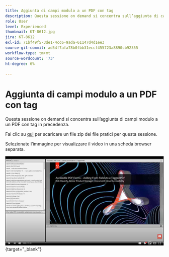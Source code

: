 ```yaml
---
title: Aggiunta di campi modulo a un PDF con tag
description: Questa sessione on demand si concentra sull’aggiunta di campi modulo a un PDF con tag in precedenza
role: User
level: Experienced
thumbnail: KT-8612.jpg
jira: KT-8612
exl-id: 71bf49f5-3de1-4cc6-9ada-61147d4d1ee3
source-git-commit: ad54f7afa78b0fbb31eccf455723a8890cb92355
workflow-type: tm+mt
source-wordcount: '73'
ht-degree: 6%

---
```


# Aggiunta di campi modulo a un PDF con tag

Questa sessione on demand si concentra sull’aggiunta di campi modulo a un PDF con tag in precedenza.

Fai clic su [qui](../assets/accessibilitysession5.zip) per scaricare un file zip dei file pratici per questa sessione.

Selezionate l’immagine per visualizzare il video in una scheda browser separata.

[![Video della sessione 5](../assets/Accessibilitysession5_YT.png)](https://youtu.be/vaM9R-mt5Jo){target="_blank"}
